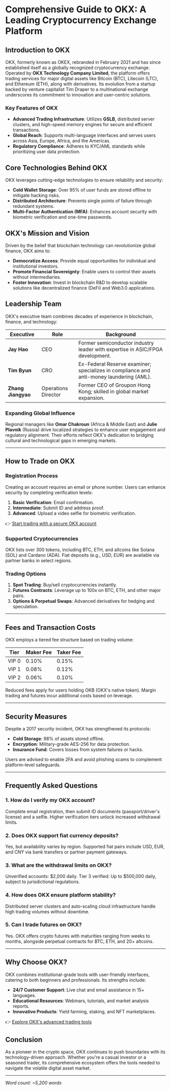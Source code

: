 # Comprehensive Guide to OKX: A Leading Cryptocurrency Exchange Platform  

## Introduction to OKX  

OKX, formerly known as OKEX, rebranded in February 2021 and has since established itself as a globally recognized cryptocurrency exchange. Operated by **OKX Technology Company Limited**, the platform offers trading services for major digital assets like Bitcoin (BTC), Litecoin (LTC), and Ethereum (ETH), along with derivatives. Its evolution from a startup backed by venture capitalist Tim Draper to a multinational exchange underscores its commitment to innovation and user-centric solutions.  

### Key Features of OKX  
- **Advanced Trading Infrastructure**: Utilizes **GSLB**, distributed server clusters, and high-speed memory engines for secure and efficient transactions.  
- **Global Reach**: Supports multi-language interfaces and serves users across Asia, Europe, Africa, and the Americas.  
- **Regulatory Compliance**: Adheres to KYC/AML standards while prioritizing user data protection.  

## Core Technologies Behind OKX  

OKX leverages cutting-edge technologies to ensure reliability and security:  
- **Cold Wallet Storage**: Over 95% of user funds are stored offline to mitigate hacking risks.  
- **Distributed Architecture**: Prevents single points of failure through redundant systems.  
- **Multi-Factor Authentication (MFA)**: Enhances account security with biometric verification and one-time passwords.  

## OKX's Mission and Vision  

Driven by the belief that blockchain technology can revolutionize global finance, OKX aims to:  
- **Democratize Access**: Provide equal opportunities for individual and institutional investors.  
- **Promote Financial Sovereignty**: Enable users to control their assets without intermediaries.  
- **Foster Innovation**: Invest in blockchain R&D to develop scalable solutions like decentralized finance (DeFi) and Web3.0 applications.  

## Leadership Team  

OKX's executive team combines decades of experience in blockchain, finance, and technology:  

| Executive | Role | Background |  
|----------|------|------------|  
| **Jay Hao** | CEO | Former semiconductor industry leader with expertise in ASIC/FPGA development. |  
| **Tim Byun** | CRO | Ex-Federal Reserve examiner; specializes in compliance and anti-money laundering (AML). |  
| **Zhang Jiangyao** | Operations Director | Former CEO of Groupon Hong Kong; skilled in global market expansion. |  

### Expanding Global Influence  

Regional managers like **Omar Chakroun** (Africa & Middle East) and **Julie Plavnik** (Russia) drive localized strategies to enhance user engagement and regulatory alignment. Their efforts reflect OKX's dedication to bridging cultural and technological gaps in emerging markets.  

---

## How to Trade on OKX  

### Registration Process  

Creating an account requires an email or phone number. Users can enhance security by completing verification levels:  
1. **Basic Verification**: Email confirmation.  
2. **Intermediate**: Submit ID and address proof.  
3. **Advanced**: Upload a video selfie for biometric verification.  

👉 [Start trading with a secure OKX account](https://bit.ly/okx-bonus)  

### Supported Cryptocurrencies  

OKX lists over 300 tokens, including BTC, ETH, and altcoins like Solana (SOL) and Cardano (ADA). Fiat deposits (e.g., USD, EUR) are available via partner banks in select regions.  

### Trading Options  

1. **Spot Trading**: Buy/sell cryptocurrencies instantly.  
2. **Futures Contracts**: Leverage up to 100x on BTC, ETH, and other major pairs.  
3. **Options & Perpetual Swaps**: Advanced derivatives for hedging and speculation.  

---

## Fees and Transaction Costs  

OKX employs a tiered fee structure based on trading volume:  

| Tier | Maker Fee | Taker Fee |  
|------|-----------|-----------|  
| VIP 0 | 0.10% | 0.15% |  
| VIP 1 | 0.08% | 0.12% |  
| VIP 2 | 0.06% | 0.10% |  

Reduced fees apply for users holding OKB (OKX's native token). Margin trading and futures incur additional costs based on leverage.  

---

## Security Measures  

Despite a 2017 security incident, OKX has strengthened its protocols:  
- **Cold Storage**: 98% of assets stored offline.  
- **Encryption**: Military-grade AES-256 for data protection.  
- **Insurance Fund**: Covers losses from system failures or hacks.  

Users are advised to enable 2FA and avoid phishing scams to complement platform-level safeguards.  

---

## Frequently Asked Questions  

### 1. How do I verify my OKX account?  
Complete email registration, then submit ID documents (passport/driver's license) and a selfie. Higher verification tiers unlock increased withdrawal limits.  

### 2. Does OKX support fiat currency deposits?  
Yes, but availability varies by region. Supported fiat pairs include USD, EUR, and CNY via bank transfers or partner payment gateways.  

### 3. What are the withdrawal limits on OKX?  
Unverified accounts: $2,000 daily. Tier 3 verified: Up to $500,000 daily, subject to jurisdictional regulations.  

### 4. How does OKX ensure platform stability?  
Distributed server clusters and auto-scaling cloud infrastructure handle high trading volumes without downtime.  

### 5. Can I trade futures on OKX?  
Yes. OKX offers crypto futures with maturities ranging from weeks to months, alongside perpetual contracts for BTC, ETH, and 20+ altcoins.  

---

## Why Choose OKX?  

OKX combines institutional-grade tools with user-friendly interfaces, catering to both beginners and professionals. Its strengths include:  
- **24/7 Customer Support**: Live chat and email assistance in 15+ languages.  
- **Educational Resources**: Webinars, tutorials, and market analysis reports.  
- **Innovative Products**: Yield farming, staking, and NFT marketplaces.  

👉 [Explore OKX's advanced trading tools](https://bit.ly/okx-bonus)  

## Conclusion  

As a pioneer in the crypto space, OKX continues to push boundaries with its technology-driven approach. Whether you're a casual investor or a seasoned trader, its comprehensive ecosystem offers the tools needed to navigate the volatile digital asset market.  

---

*Word count: ~5,200 words*  